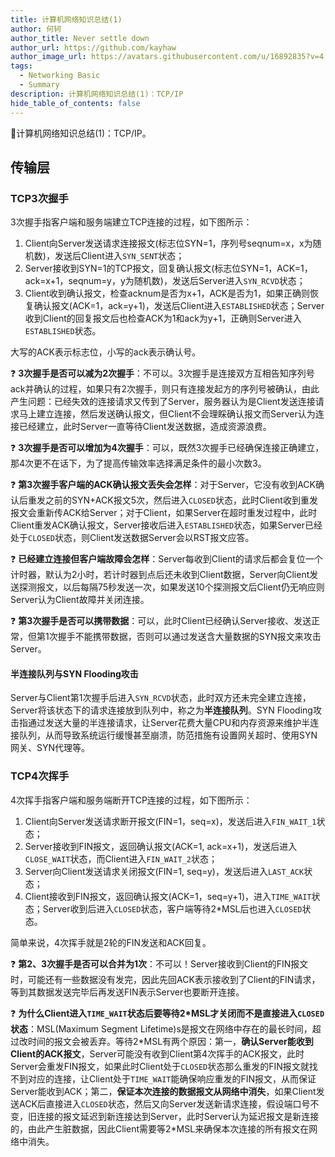 ```yaml
---
title: 计算机网络知识总结(1)
author: 何轲
author_title: Never settle down
author_url: https://github.com/kayhaw
author_image_url: https://avatars.githubusercontent.com/u/16892835?v=4
tags: 
  - Networking Basic
  - Summary
description: 计算机网络知识总结(1)：TCP/IP
hide_table_of_contents: false
---
```


:pencil:计算机网络知识总结(1)：TCP/IP。
<!--truncate-->

## 传输层

### TCP3次握手

3次握手指客户端和服务端建立TCP连接的过程，如下图所示：

1. Client向Server发送请求连接报文(标志位SYN=1，序列号seqnum=x，x为随机数)，发送后Client进入`SYN_SENT`状态；
2. Server接收到SYN=1的TCP报文，回复确认报文(标志位SYN=1，ACK=1，ack=x+1，seqnum=y，y为随机数)，发送后Server进入`SYN_RCVD`状态；
3. Client收到确认报文，检查acknum是否为x+1，ACK是否为1，如果正确则恢复确认报文(ACK=1，ack=y+1)，发送后Client进入`ESTABLISHED`状态；Server收到Client的回复报文后也检查ACK为1和ack为y+1，正确则Server进入`ESTABLISHED`状态。

大写的ACK表示标志位，小写的ack表示确认号。

:question: **3次握手是否可以减为2次握手**：不可以。3次握手是连接双方互相告知序列号ack并确认的过程，如果只有2次握手，则只有连接发起方的序列号被确认，由此产生问题：已经失效的连接请求又传到了Server，服务器认为是Client发送连接请求马上建立连接，然后发送确认报文，但Client不会理睬确认报文而Server认为连接已经建立，此时Server一直等待Client发送数据，造成资源浪费。

:question: **3次握手是否可以增加为4次握手**：可以，既然3次握手已经确保连接正确建立，那4次更不在话下，为了提高传输效率选择满足条件的最小次数3。

:question: **第3次握手客户端的ACK确认报文丢失会怎样**：对于Server，它没有收到ACK确认后重发之前的SYN+ACK报文5次，然后进入`CLOSED`状态，此时Client收到重发报文会重新传ACK给Server；对于Client，如果Server在超时重发过程中，此时Client重发ACK确认报文，Server接收后进入`ESTABLISHED`状态，如果Server已经处于`CLOSED`状态，则Client发送数据Server会以RST报文应答。

:question: **已经建立连接但客户端故障会怎样**：Server每收到Client的请求后都会复位一个计时器，默认为2小时，若计时器到点后还未收到Client数据，Server向Client发送探测报文，以后每隔75秒发送一次，如果发送10个探测报文后Client仍无响应则Server认为Client故障并关闭连接。

:question: **第3次握手是否可以携带数据**：可以，此时Client已经确认Server接收、发送正常，但第1次握手不能携带数据，否则可以通过发送含大量数据的SYN报文来攻击Server。

#### 半连接队列与SYN Flooding攻击

Server与Client第1次握手后进入`SYN_RCVD`状态，此时双方还未完全建立连接，Server将该状态下的请求连接放到队列中，称之为**半连接队列**。SYN Flooding攻击指通过发送大量的半连接请求，让Server花费大量CPU和内存资源来维护半连接队列，从而导致系统运行缓慢甚至崩溃，防范措施有设置网关超时、使用SYN网关、SYN代理等。

### TCP4次挥手

4次挥手指客户端和服务端断开TCP连接的过程，如下图所示：

1. Client向Server发送请求断开报文(FIN=1，seq=x)，发送后进入`FIN_WAIT_1`状态；
2. Server接收到FIN报文，返回确认报文(ACK=1, ack=x+1)，发送后进入`CLOSE_WAIT`状态，而Client进入`FIN_WAIT_2`状态；
3. Server向Client发送请求关闭报文(FIN=1, seq=y)，发送后进入`LAST_ACK`状态；
4. Client接收到FIN报文，返回确认报文(ACK=1，seq=y+1)，进入`TIME_WAIT`状态；Server收到后进入`CLOSED`状态，客户端等待2*MSL后也进入`CLOSED`状态。

简单来说，4次挥手就是2轮的FIN发送和ACK回复。

:question: **第2、3次握手是否可以合并为1次**：不可以！Server接收到Client的FIN报文时，可能还有一些数据没有发完，因此先回ACK表示接收到了Client的FIN请求，等到其数据发送完毕后再发送FIN表示Server也要断开连接。

:question: **为什么Client进入`TIME_WAIT`状态后要等待2\*MSL才关闭而不是直接进入`CLOSED`状态**：MSL(Maximum Segment Lifetime)s是报文在网络中存在的最长时间，超过改时间的报文会被丢弃。等待2*MSL有两个原因：第一，**确认Server能收到Client的ACK报文**，Server可能没有收到Client第4次挥手的ACK报文，此时Server会重发FIN报文，如果此时Client处于`CLOSED`状态那么重发的FIN报文就找不到对应的连接，让Client处于`TIME_WAIT`能确保响应重发的FIN报文，从而保证Server能收到ACK；第二，**保证本次连接的数据报文从网络中消失**，如果Client发送ACK后直接进入`CLOSED`状态，然后又向Server发送新请求连接，假设端口号不变，旧连接的报文延迟到新连接达到Server，此时Server认为延迟报文是新连接的，由此产生脏数据，因此Client需要等2\*MSL来确保本次连接的所有报文在网络中消失。

